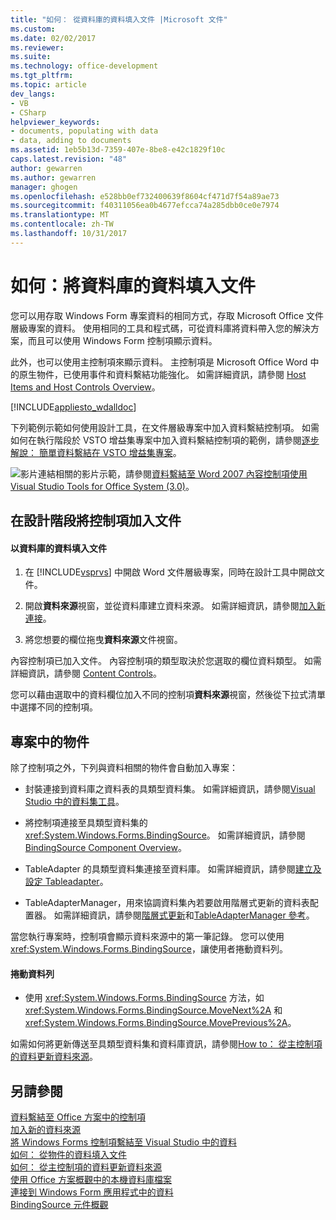 ```yaml
---
title: "如何： 從資料庫的資料填入文件 |Microsoft 文件"
ms.custom: 
ms.date: 02/02/2017
ms.reviewer: 
ms.suite: 
ms.technology: office-development
ms.tgt_pltfrm: 
ms.topic: article
dev_langs:
- VB
- CSharp
helpviewer_keywords:
- documents, populating with data
- data, adding to documents
ms.assetid: 1eb5b13d-7359-407e-8be8-e42c1829f10c
caps.latest.revision: "48"
author: gewarren
ms.author: gewarren
manager: ghogen
ms.openlocfilehash: e528bb0ef732400639f8604cf471d7f54a89ae73
ms.sourcegitcommit: f40311056ea0b4677efcca74a285dbb0ce0e7974
ms.translationtype: MT
ms.contentlocale: zh-TW
ms.lasthandoff: 10/31/2017
---
```

# <a name="how-to-populate-documents-with-data-from-a-database"></a>如何：將資料庫的資料填入文件
  您可以用存取 Windows Form 專案資料的相同方式，存取 Microsoft Office 文件層級專案的資料。 使用相同的工具和程式碼，可從資料庫將資料帶入您的解決方案，而且可以使用 Windows Form 控制項顯示資料。  
  
 此外，也可以使用主控制項來顯示資料。 主控制項是 Microsoft Office Word 中的原生物件，已使用事件和資料繫結功能強化。 如需詳細資訊，請參閱 [Host Items and Host Controls Overview](../vsto/host-items-and-host-controls-overview.md)。  
  
 [!INCLUDE[appliesto_wdalldoc](../vsto/includes/appliesto-wdalldoc-md.md)]  
  
 下列範例示範如何使用設計工具，在文件層級專案中加入資料繫結控制項。 如需如何在執行階段於 VSTO 增益集專案中加入資料繫結控制項的範例，請參閱[逐步解說： 簡單資料繫結在 VSTO 增益集專案](../vsto/walkthrough-simple-data-binding-in-vsto-add-in-project.md)。  
  
 ![影片連結](../vsto/media/playvideo.gif "影片連結")相關的影片示範，請參閱[資料繫結至 Word 2007 內容控制項使用 Visual Studio Tools for Office System (3.0)](http://go.microsoft.com/fwlink/?LinkId=136785)。  
  
## <a name="adding-a-control-to-a-document-at-design-time"></a>在設計階段將控制項加入文件  
  
#### <a name="to-populate-a-document-with-data-from-a-database"></a>以資料庫的資料填入文件  
  
1.  在 [!INCLUDE[vsprvs](../sharepoint/includes/vsprvs-md.md)] 中開啟 Word 文件層級專案，同時在設計工具中開啟文件。  
  
2.  開啟**資料來源**視窗，並從資料庫建立資料來源。 如需詳細資訊，請參閱[加入新連接](../data-tools/add-new-connections.md)。  
  
3.  將您想要的欄位拖曳**資料來源**文件視窗。  
  
 內容控制項已加入文件。 內容控制項的類型取決於您選取的欄位資料類型。 如需詳細資訊，請參閱 [Content Controls](../vsto/content-controls.md)。  
  
 您可以藉由選取中的資料欄位加入不同的控制項**資料來源**視窗，然後從下拉式清單中選擇不同的控制項。  
  
## <a name="objects-in-the-project"></a>專案中的物件  
 除了控制項之外，下列與資料相關的物件會自動加入專案：  
  
-   封裝連接到資料庫之資料表的具類型資料集。 如需詳細資訊，請參閱[Visual Studio 中的資料集工具](/visualstudio/data-tools/dataset-tools-in-visual-studio)。  
  
-   將控制項連接至具類型資料集的 <xref:System.Windows.Forms.BindingSource>。 如需詳細資訊，請參閱 [BindingSource Component Overview](/dotnet/framework/winforms/controls/bindingsource-component-overview)。  
  
-   TableAdapter 的具類型資料集連接至資料庫。 如需詳細資訊，請參閱[建立及設定 Tableadapter](../data-tools/create-and-configure-tableadapters.md)。  
  
-   TableAdapterManager，用來協調資料集內若要啟用階層式更新的資料表配置器。 如需詳細資訊，請參閱[階層式更新](../data-tools/hierarchical-update.md)和[TableAdapterManager 參考](../data-tools/fill-datasets-by-using-tableadapters.md#tableadaptermanager-reference)。  
  
 當您執行專案時，控制項會顯示資料來源中的第一筆記錄。 您可以使用 <xref:System.Windows.Forms.BindingSource>，讓使用者捲動資料列。  
  
#### <a name="to-scroll-through-the-records"></a>捲動資料列  
  
-   使用 <xref:System.Windows.Forms.BindingSource> 方法，如 <xref:System.Windows.Forms.BindingSource.MoveNext%2A> 和 <xref:System.Windows.Forms.BindingSource.MovePrevious%2A>。  
  
 如需如何將更新傳送至具類型資料集和資料庫資訊，請參閱[How to： 從主控制項的資料更新資料來源](../vsto/how-to-update-a-data-source-with-data-from-a-host-control.md)。  
  
## <a name="see-also"></a>另請參閱  
 [資料繫結至 Office 方案中的控制項](../vsto/binding-data-to-controls-in-office-solutions.md)   
 [加入新的資料來源](/visualstudio/data-tools/add-new-data-sources)   
 [將 Windows Forms 控制項繫結至 Visual Studio 中的資料](../data-tools/bind-windows-forms-controls-to-data-in-visual-studio.md)   
 [如何： 從物件的資料填入文件](../vsto/how-to-populate-documents-with-data-from-objects.md)   
 [如何： 從主控制項的資料更新資料來源](../vsto/how-to-update-a-data-source-with-data-from-a-host-control.md)   
 [使用 Office 方案概觀中的本機資料庫檔案](../vsto/using-local-database-files-in-office-solutions-overview.md)   
 [連接到 Windows Form 應用程式中的資料](/visualstudio/data-tools/connecting-to-data-in-windows-forms-applications)   
 [BindingSource 元件概觀](/dotnet/framework/winforms/controls/bindingsource-component-overview)  
  
  
